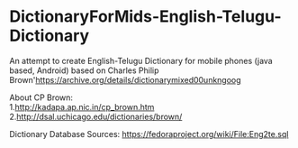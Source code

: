 DictionaryForMids-English-Telugu-Dictionary
===========================================

An attempt to create English-Telugu Dictionary for mobile phones (java based, Android) based on Charles Philip Brown'https://archive.org/details/dictionarymixed00unkngoog


About CP Brown: <br>
1.http://kadapa.ap.nic.in/cp_brown.htm <br>
2.http://dsal.uchicago.edu/dictionaries/brown/

Dictionary Database Sources:
https://fedoraproject.org/wiki/File:Eng2te.sql
